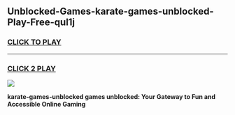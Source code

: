 
## Unblocked-Games-karate-games-unblocked-Play-Free-qul1j
<h3>
<a href="https://premium76.site?title=karate-games-unblocked&ref=18A1">CLICK TO PLAY</a></h3>
<hr>

<h3>
<a href="https://premium76.site?title=karate-games-unblocked&ref=18A1">CLICK 2 PLAY</a>
  
</h3>

<a href="https://premium76.site?title=karate-games-unblocked&ref=18A1"><img src="https://clearcache.store/games.png"></a>


**karate-games-unblocked games unblocked: Your Gateway to Fun and Accessible Online Gaming**
